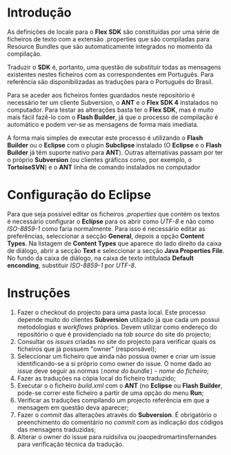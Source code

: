# Introdução #

As definições de locale para o **Flex SDK** são constituídas por uma série de ficheiros de texto com a extensão .properties que são compiladas para Resource Bundles que são automaticamente integrados no momento da compilação.

Traduzir o **SDK** é, portanto, uma questão de substituir todas as mensagens existentes nestes ficheiros com as correspondentes em Português. Para referência são disponibilizadas as traduções para o Português do Brasil.

Para se aceder aos ficheiros fontes guardados neste repositório é necessário ter um cliente Subversion, o **ANT** e o **Flex SDK 4** instalados no computador. Para testar as alterações basta ter o **Flex SDK**, mas é muito mais fácil fazê-lo com o **Flash Builder**, já que o processo de compilação é automático e podem ver-se as mensagens de forma mais imediata.

A forma mais simples de executar este processo é utilizando o **Flash Builder** ou o **Eclipse** com o plugin **Subclipse** instalado (O **Eclipse** e o **Flash Builder** já têm suporte nativo para **ANT**). Outras alternativas passam por ter o próprio **Subversion** (ou clientes gráficos como, por exemplo, o **TortoiseSVN**) e o **ANT** linha de comando instalados no computador

# Configuração do Eclipse #
Para que seja possível editar os ficheiros _.properties_ que contém os textos é necessário configurar o **Eclipse** para os abrir como _UTF-8_ e não como _ISO-8859-1_ como faria normalmente. Para isso é necessário editar as preferências, seleccionar a secção **General**, depois a opção **Content Types**. Na listagem de **Content Types** que aparece do lado direito da caixa de diálogo, abrir a secção **Text** e seleccionar a secção **Java Properties File**. No fundo da caixa de diálogo, na caixa de texto intitulada **Default enconding**, substituir _ISO-8859-1_ por _UTF-8_.


# Instruções #
  1. Fazer o checkout do projecto para uma pasta local. Este processo depende muito do clientes **Subversion** utilizado já que cada um possui metodologias e _workflows_ próprios. Devem utilizar como endereço do repositório o que é providenciado na _tab source_ do site do projecto;
  1. Consultar os _issues_ criadas no site do projecto para verificar quais os ficheiros que já possuem "owner" (responsável);
  1. Seleccionar um ficheiro que ainda não possua owner e criar um issue identificando-se a si próprio como owner do issue. O nome dado ao _issue_ deve seguir as normas `[`_nome do bundle_`]` - _nome do ficheiro_;
  1. Fazer as traduções na cópia local do ficheiro traduzido;
  1. Executar o o ficheiro _build.xml_ com o **ANT** (no **Eclipse** ou **Flash Builder**, pode-se correr este ficheiro a partir de uma opção do menu **Run**;
  1. Verificar as traduções compilando um projecto referência em que a mensagem em questão deva aparecer;
  1. Fazer o _commit_ das alterações através do **Subversion**. É obrigatório o preenchimento do comentário no _commit_ com as indicação dos códigos das mensagens traduzidas;
  1. Alterar o owner do issue para ruidsilva ou joaopedromartinsfernandes para verificação técnica da tradução.